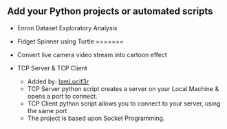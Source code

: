 ## Add your Python projects or automated scripts 
- Enron Dataset Exploratory Analysis

- Fidget Spinner using Turtle
=======
- Convert live camera video stream into cartoon effect
- TCP Server & TCP Client 
  - Added by: [IamLucif3r](https://github.com/IamLucif3r)
  - TCP Server python script creates a server on your Local Machine & opens a port to connect.
  - TCP Client python script allows you to connect to your server, using the same port
  - The project is based upon Socket Programming.
